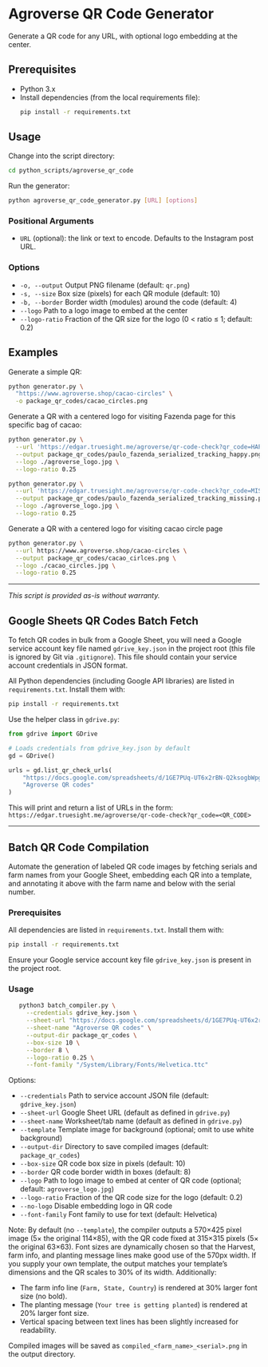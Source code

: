 # Agroverse QR Code Generator

Generate a QR code for any URL, with optional logo embedding at the center.

## Prerequisites

- Python 3.x
- Install dependencies (from the local requirements file):
  ```bash
  pip install -r requirements.txt
  ```

## Usage

Change into the script directory:
```bash
cd python_scripts/agroverse_qr_code
```

Run the generator:
```bash
python agroverse_qr_code_generator.py [URL] [options]
```

### Positional Arguments
- `URL`  (optional): the link or text to encode. Defaults to the Instagram post URL.

### Options
- `-o, --output`    Output PNG filename (default: `qr.png`)
- `-s, --size`      Box size (pixels) for each QR module (default: 10)
- `-b, --border`    Border width (modules) around the code (default: 4)
- `--logo`          Path to a logo image to embed at the center
- `--logo-ratio`    Fraction of the QR size for the logo (0 < ratio ≤ 1; default: 0.2)

## Examples

Generate a simple QR:
```bash
python generator.py \
  "https://www.agroverse.shop/cacao-circles" \
  -o package_qr_codes/cacao_circles.png
```



Generate a QR with a centered logo for visiting Fazenda page for this specific bag of cacao:
```bash
python generator.py \
  --url 'https://edgar.truesight.me/agroverse/qr-code-check?qr_code=HAPPY_BAG' \
  --output package_qr_codes/paulo_fazenda_serialized_tracking_happy.png \
  --logo ./agroverse_logo.jpg \
  --logo-ratio 0.25
```

```bash
python generator.py \
  --url 'https://edgar.truesight.me/agroverse/qr-code-check?qr_code=MISSING_BAG' \
  --output package_qr_codes/paulo_fazenda_serialized_tracking_missing.png \
  --logo ./agroverse_logo.jpg \
  --logo-ratio 0.25
```


Generate a QR with a centered logo for visiting cacao circle page
```bash
python generator.py \
  --url https://www.agroverse.shop/cacao-circles \
  --output package_qr_codes/cacao_cirlces.png \
  --logo ./cacao_circles.jpg \
  --logo-ratio 0.25
```


---
_This script is provided as-is without warranty._
  
## Google Sheets QR Codes Batch Fetch

To fetch QR codes in bulk from a Google Sheet, you will need a Google service account key file named `gdrive_key.json` in the project root (this file is ignored by Git via `.gitignore`). This file should contain your service account credentials in JSON format.

All Python dependencies (including Google API libraries) are listed in `requirements.txt`.
Install them with:

```bash
pip install -r requirements.txt
```

Use the helper class in `gdrive.py`:

```python
from gdrive import GDrive

# Loads credentials from gdrive_key.json by default
gd = GDrive()

urls = gd.list_qr_check_urls(
    "https://docs.google.com/spreadsheets/d/1GE7PUq-UT6x2rBN-Q2ksogbWpgyuh2SaxJyG_uEK6PU/",
    "Agroverse QR codes"
)
```

This will print and return a list of URLs in the form:
`https://edgar.truesight.me/agroverse/qr-code-check?qr_code=<QR_CODE>`

---
## Batch QR Code Compilation

Automate the generation of labeled QR code images by fetching serials and farm names
from your Google Sheet, embedding each QR into a template, and annotating it above
with the farm name and below with the serial number.

### Prerequisites
All dependencies are listed in `requirements.txt`. Install them with:
```bash
pip install -r requirements.txt
```
Ensure your Google service account key file `gdrive_key.json` is present in the project root.

### Usage
```bash
   python3 batch_compiler.py \
     --credentials gdrive_key.json \
     --sheet-url "https://docs.google.com/spreadsheets/d/1GE7PUq-UT6x2rBN-Q2ksogbWpgyuh2SaxJyG_uEK6PU/" \
     --sheet-name "Agroverse QR codes" \
     --output-dir package_qr_codes \
     --box-size 10 \
     --border 8 \
     --logo-ratio 0.25 \
     --font-family "/System/Library/Fonts/Helvetica.ttc"
```

Options:
- `--credentials`  Path to service account JSON file (default: `gdrive_key.json`)
- `--sheet-url`    Google Sheet URL (default as defined in `gdrive.py`)
- `--sheet-name`   Worksheet/tab name (default as defined in `gdrive.py`)
- `--template`     Template image for background (optional; omit to use white background)
- `--output-dir`   Directory to save compiled images (default: `package_qr_codes`)
- `--box-size`     QR code box size in pixels (default: 10)
- `--border`       QR code border width in boxes (default: 8)
- `--logo`         Path to logo image to embed at center of QR code (optional; default: `agroverse_logo.jpg`)
- `--logo-ratio`   Fraction of the QR code size for the logo (default: 0.2)
- `--no-logo`      Disable embedding logo in QR code
- `--font-family`  Font family to use for text (default: Helvetica)

Note: By default (no `--template`), the compiler outputs a 570×425 pixel image (5× the original 114×85), with the QR code fixed at 315×315 pixels (5× the original 63×63). Font sizes are dynamically chosen so that the Harvest, farm info, and planting message lines make good use of the 570px width. If you supply your own template, the output matches your template’s dimensions and the QR scales to 30% of its width.
Additionally:
- The farm info line (`Farm, State, Country`) is rendered at 30% larger font size (no bold).
- The planting message (`Your tree is getting planted`) is rendered at 20% larger font size.
- Vertical spacing between text lines has been slightly increased for readability.

Compiled images will be saved as `compiled_<farm_name>_<serial>.png` in the output directory.